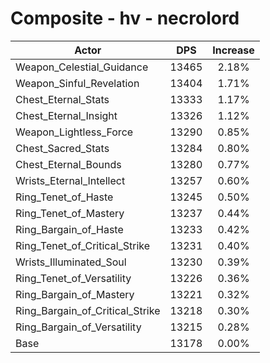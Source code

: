 # Composite - hv - necrolord
| Actor | DPS | Increase |
|---|:---:|:---:|
|Weapon_Celestial_Guidance|13465|2.18%|
|Weapon_Sinful_Revelation|13404|1.71%|
|Chest_Eternal_Stats|13333|1.17%|
|Chest_Eternal_Insight|13326|1.12%|
|Weapon_Lightless_Force|13290|0.85%|
|Chest_Sacred_Stats|13284|0.80%|
|Chest_Eternal_Bounds|13280|0.77%|
|Wrists_Eternal_Intellect|13257|0.60%|
|Ring_Tenet_of_Haste|13245|0.50%|
|Ring_Tenet_of_Mastery|13237|0.44%|
|Ring_Bargain_of_Haste|13233|0.42%|
|Ring_Tenet_of_Critical_Strike|13231|0.40%|
|Wrists_Illuminated_Soul|13230|0.39%|
|Ring_Tenet_of_Versatility|13226|0.36%|
|Ring_Bargain_of_Mastery|13221|0.32%|
|Ring_Bargain_of_Critical_Strike|13218|0.30%|
|Ring_Bargain_of_Versatility|13215|0.28%|
|Base|13178|0.00%|
